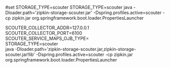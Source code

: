 
#set STORAGE_TYPE=scouter 
STORAGE_TYPE=scouter java -Dloader.path='zipkin-storage-scouter.jar' -Dspring.profiles.active=scouter -cp zipkin.jar org.springframework.boot.loader.PropertiesLauncher


SCOUTER_COLLECTOR_ADDR=127.0.0.1 \
SCOUTER_COLLECTOR_PORT=6100 \
SCOUTER_SERVICE_MAPS_OJB_TYPE= \
STORAGE_TYPE=scouter \
java -Dloader.path='zipkin-storage-scouter.jar,zipkin-storage-scouter.jar!lib' -Dspring.profiles.active=scouter -cp zipkin.jar org.springframework.boot.loader.PropertiesLauncher


